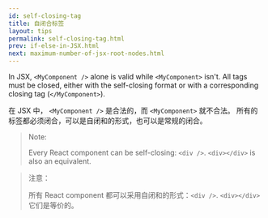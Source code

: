 ```yaml
---
id: self-closing-tag
title: 自闭合标签
layout: tips
permalink: self-closing-tag.html
prev: if-else-in-JSX.html
next: maximum-number-of-jsx-root-nodes.html
---
```


In JSX, `<MyComponent />` alone is valid while `<MyComponent>` isn't. All tags must be closed, either with the self-closing format or with a corresponding closing tag (`</MyComponent>`).

在 JSX 中， `<MyComponent />` 是合法的，而 `<MyComponent>` 就不合法。 所有的标签都必须闭合，可以是自闭和的形式，也可以是常规的闭合。

> Note:
>
> Every React component can be self-closing: `<div />`. `<div></div>` is also an equivalent.

> 注意：
>
> 所有 React component 都可以采用自闭和的形式：`<div />`. `<div></div>` 它们是等价的。
